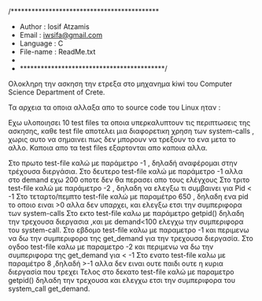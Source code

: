 /*******************************************
 *  Author : Iosif Atzamis
 *  Email : iwsifa@gmail.com
 *  Language : C
 *  File-name : ReadMe.txt
 * 
 * ******************************************/

 Ολοκληρη την ασκηση την ετρεξα στο μηχανημα kiwi του Computer Science Department of Crete.

 Τα αρχεια τα οποια αλλαξα απο το source code του Linux ηταν : 
 
 
Εχω υλοποιησει 10 test files τα οποια υπερκαλυπτουν τις περιπτωσεις της ασκησης,
καθε test file αποτελει μια διαφορετικη χρηση των system-calls , χωρις αυτο να σημαινει πως 
δεν μπορουν να τρεξουν το ενα μετα το αλλο. Καποια απο τα test files εξαρτονται απο καποια αλλα.

Στο πρωτο test-file καλώ με παράμετρο -1  , δηλαδή αναφέρομαι στην τρέχουσα διεργάσια.
Στο δευτερο test-file καλώ με παράμετρο -1 αλλα στο demand εχω 200 οποτε δεν θα περασει απο τους ελέγχους
Στο τριτο test-file καλώ με παράμετρο -2 , δηλαδη να ελεγξω τι συμβαινει για Pid < -1
Στο τεταρτο/πεμπτο test-file καλώ με παραμέτρο 650 , δηλαδη ενα pid το οποιο ειναι >0 αλλα δεν υπαρχει, και ελεγξω
    ετσι την συμπεριφορα των system-calls
Στο εκτο test-file καλω με παράμετρο getpid() δηλαδη την τρεχουσα διεργασια ,και με demand<100 ελεγχω 
την συμπεριφορα του system-call.
Στο εβδομο test-file καλω με παραμετρο -1 και περιμενω να δω την συμπεριφορα της get_demand
    για την τρεχουσα διεργασία.
Στο ογδοο test-file καλω με παραμετρο -2 και περιμενω να δω την συμπεριφορα της get_demand για < -1
Στο ενατο test-file καλω με παραμέτρο 8 ,δηλαδή >-1 αλλα δεν ειναι ουτε παιδι ουτε η κυρια διεργασία που τρεχει
Τελος στο δεκατο test-file καλώ με παραμετρο getpid() δηλαδη την τρεχουσα και ελεγχω ετσι την συμπεριφορα του 
system_call get_demand.
